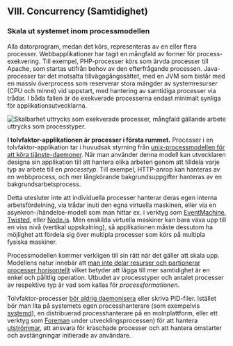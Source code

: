 ## VIII. Concurrency (Samtidighet)
### Skala ut systemet inom processmodellen

Alla datorprogram, medan det körs, representeras av en eller flera processer. Webbapplikationer har tagit en mångfald av former för process-exekvering. Till exempel, PHP-processer körs som ärvda processer till Apache, som startas utifrån behov av den efterfrågande processen. Java-processer tar det motsatta tillvägagångssättet, med en JVM som bistår med en massiv överprocess som reserverar stora mängder av systemresurser (CPU och minne) vid uppstart, med hantering av samtidiga processer via trådar. I båda fallen är de exekverade processerna endast minimalt synliga för applikationsutvecklarna.

![Skalbarhet uttrycks som exekverade processer, mångfald gällande arbete uttrycks som processtyper.](/images/process-types.png)

**I tolvfaktor-applikationen är processer i första rummet.** Processer i en tolvfaktor-applikation tar i huvudsak styrning från [unix-processmodellen för att köra tjänste-daemoner](https://adam.herokuapp.com/past/2011/5/9/applying_the_unix_process_model_to_web_apps/). När man använder denna modell kan utvecklaren designa sin applikation till att hantera olika arbeten genom att tilldela varje typ av arbete till en *processtyp*. Till exempel, HTTP-anrop kan hanteras av en webbprocess, och mer långkörande bakgrundsuppgifter hanteras av en bakgrundsarbetsprocess.

Detta utesluter inte att individuella processer hanterar deras egen interna arbetsfördelning, via trådar inuti den egna virtuella maskinen, eller via en asynkron-/händelse-modell som man hittar ex. i verktyg som [EventMachine](https://github.com/eventmachine/eventmachine), [Twisted](http://twistedmatrix.com/trac/), eller [Node.js](http://nodejs.org/). Men enskilda virtuella maskiner kan bara växa upp till en viss nivå (vertikal uppskalning), så applikationen måste dessutom ha möjlighet att fördela sig över multipla processer som körs på multipla fysiska maskiner.

Processmodellen kommer verkligen till sin rätt när det gäller att skala upp. Modellens natur innebär att [man inte delar resurser och partionerar processer horisontellt](./processes) vilket betyder att lägga till mer samtidighet är en enkel och pålitlig operation. Utbudet av processtyper och antalet processer av respektive typ är vad som kallas för *processformationen*.

Tolvfaktor-processer [bör aldrig daemonisera](http://dustin.github.com/2010/02/28/running-processes.html) eller skriva PID-filer. Istället bör man lita på systemets egen processhanterare (som exempelvis [systemd](https://www.freedesktop.org/wiki/Software/systemd/)), en distribuerad processhanterare på en molnplattform, eller ett verktyg som [Foreman](http://blog.daviddollar.org/2011/05/06/introducing-foreman.html) under utvecklingsprocessen) för att hantera [utströmmar](./logs), att ansvara för kraschade processer och att hantera omstarter och avstängningar initierade av användare.
